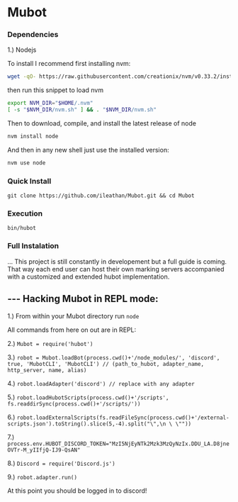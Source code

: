 # Mubot

### Dependencies
1.) Nodejs

To install I recommend first installing nvm:

```sh
wget -qO- https://raw.githubusercontent.com/creationix/nvm/v0.33.2/install.sh | bash
```

then run this snippet to load nvm

```sh
export NVM_DIR="$HOME/.nvm"
[ -s "$NVM_DIR/nvm.sh" ] && . "$NVM_DIR/nvm.sh"
```

Then to download, compile, and install the latest release of node

```sh
nvm install node
```

And then in any new shell just use the installed version:

```sh
nvm use node
```

### Quick Install
`git clone https://github.com/ileathan/Mubot.git && cd Mubot`

### Execution 
`bin/hubot`

### Full Instalation

... This project is still constantly in developement but a full guide is coming. That way each end user can host their own marking servers accompanied with a customized and extended hubot implementation.


--- Hacking Mubot in REPL mode:
-------------------------------

1.) From within your Mubot directory run `node`

All commands from here on out are in REPL:

2.) `Mubot = require('hubot')`

3.) `robot = Mubot.loadBot(process.cwd()+'/node_modules/', 'discord', true, 'MubotCLI', 'MubotCLI') // (path_to_hubot, adapter_name, http_server, name, alias)`

4.) `robot.loadAdapter('discord') // replace with any adapter`

5.) `robot.loadHubotScripts(process.cwd()+'/scripts', fs.readdirSync(process.cwd()+'/scripts/'))`

6.) `robot.loadExternalScripts(fs.readFileSync(process.cwd()+'/external-scripts.json').toString().slice(5,-4).split("\",\n \ \""))`

7.) `process.env.HUBOT_DISCORD_TOKEN="MzI5NjEyNTk2Mzk3MzQyNzIx.DDU_LA.D8jneOVTr-M_yIIfjQ-IJ9-QsAN"`

8.) `Discord = require('Discord.js')`

9.) `robot.adapter.run()`

At this point you should be logged in to discord!
